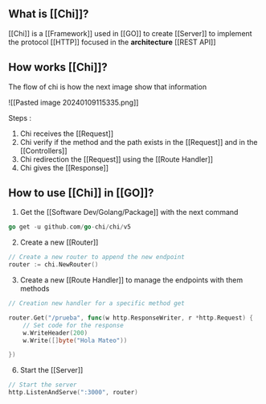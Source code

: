 ## What is [[Chi]]?

[[Chi]] is a [[Framework]] used in [[GO]] to create [[Server]] to implement the protocol [[HTTP]] focused in the **architecture** [[REST API]]

## How works [[Chi]]?

The flow of chi is how the next image show that information

![[Pasted image 20240109115335.png]]

Steps :
1. Chi receives the [[Request]]
2. Chi verify if the method and the path exists in the [[Request]] and in the [[Controllers]]
3. Chi redirection  the [[Request]] using the [[Route Handler]]
4. Chi gives the [[Response]]
## How to use [[Chi]] in [[GO]]?

1. Get the [[Software Dev/Golang/Package]] with the next command

```go
go get -u github.com/go-chi/chi/v5
```

2.  Create a new [[Router]]
 ```go
// Create a new router to append the new endpoint
router := chi.NewRouter()
```

3. Create a new [[Route Handler]] to manage the endpoints with them methods
```go
// Creation new handler for a specific method get

router.Get("/prueba", func(w http.ResponseWriter, r *http.Request) {
	// Set code for the response
	w.WriteHeader(200)
	w.Write([]byte("Hola Mateo"))

})
```

6. Start the [[Server]]

```go
// Start the server
http.ListenAndServe(":3000", router)
```
